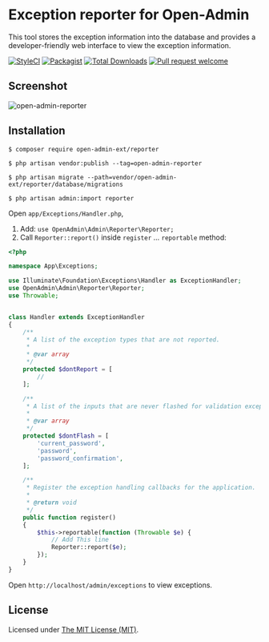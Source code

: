 Exception reporter for Open-Admin
=================================

This tool stores the exception information into the database and provides a developer-friendly web interface to view the exception information.

[![StyleCI](https://styleci.io/repos/508366116/shield?branch=main)](https://styleci.io/repos/508366116)
[![Packagist](https://img.shields.io/github/license/open-admin-org/reporter.svg?maxAge=2592000&style=flat-square&color=brightgreen)](https://packagist.org/packages/open-admin-ext/reporter)
[![Total Downloads](https://img.shields.io/packagist/dt/open-admin-ext/reporter.svg?style=flat-square&color=brightgreen)](https://packagist.org/packages/open-admin-ext/reporter)
[![Pull request welcome](https://img.shields.io/badge/pr-welcome-green.svg?style=flat-square&color=brightgreen)]()

## Screenshot

![open-admin-reporter](https://user-images.githubusercontent.com/86517067/176226958-b3ed0a1c-7b87-4e43-a2fd-f487f110d9f5.png)


## Installation

```
$ composer require open-admin-ext/reporter

$ php artisan vendor:publish --tag=open-admin-reporter

$ php artisan migrate --path=vendor/open-admin-ext/reporter/database/migrations

$ php artisan admin:import reporter
```

Open `app/Exceptions/Handler.php`,
1) Add: `use OpenAdmin\Admin\Reporter\Reporter;`
2) Call `Reporter::report()` inside `register` ... `reportable` method:
```php
<?php

namespace App\Exceptions;

use Illuminate\Foundation\Exceptions\Handler as ExceptionHandler;
use OpenAdmin\Admin\Reporter\Reporter;
use Throwable;


class Handler extends ExceptionHandler
{
    /**
     * A list of the exception types that are not reported.
     *
     * @var array
     */
    protected $dontReport = [
        //
    ];

    /**
     * A list of the inputs that are never flashed for validation exceptions.
     *
     * @var array
     */
    protected $dontFlash = [
        'current_password',
        'password',
        'password_confirmation',
    ];

    /**
     * Register the exception handling callbacks for the application.
     *
     * @return void
     */
    public function register()
    {
        $this->reportable(function (Throwable $e) {
            // Add This line
            Reporter::report($e);
        });
    }
}

```

Open `http://localhost/admin/exceptions` to view exceptions.

License
------------
Licensed under [The MIT License (MIT)](LICENSE).
